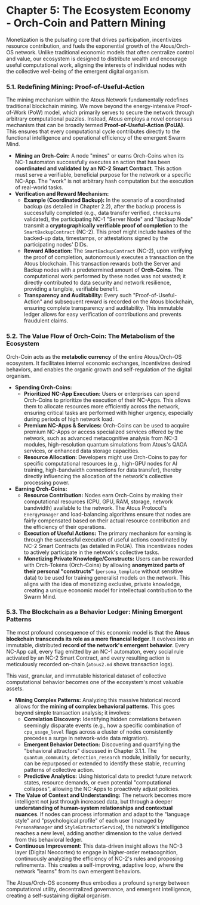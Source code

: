 # Chapter 5: The Ecosystem Economy - Orch-Coin and Pattern Mining

Monetization is the pulsating core that drives participation, incentivizes resource contribution, and fuels the exponential growth of the Atous/Orch-OS network. Unlike traditional economic models that often centralize control and value, our ecosystem is designed to distribute wealth and encourage useful computational work, aligning the interests of individual nodes with the collective well-being of the emergent digital organism.

### 5.1. Redefining Mining: Proof-of-Useful-Action

The mining mechanism within the Atous Network fundamentally redefines traditional blockchain mining. We move beyond the energy-intensive Proof-of-Work (PoW) model, which primarily serves to secure the network through arbitrary computational puzzles. Instead, Atous employs a novel consensus mechanism that can be broadly termed **Proof-of-Useful-Action (PoUA)**. This ensures that every computational cycle contributes directly to the functional intelligence and operational efficiency of the emergent Swarm Mind.

* **Mining an Orch-Coin:** A node "mines" or earns Orch-Coins when its NC-1 automaton successfully executes an action that has been **coordinated and validated by an NC-2 Smart Contract**. This action must serve a verifiable, beneficial purpose for the network or a specific NC-App. The "work" is not arbitrary hash computation but the execution of real-world tasks.
* **Verification and Reward Mechanism:**
  * **Example (Coordinated Backup):** In the scenario of a coordinated backup (as detailed in Chapter 2.2), after the backup process is successfully completed (e.g., data transfer verified, checksums validated), the participating NC-1 "Server Node" and "Backup Node" transmit a **cryptographically verifiable proof of completion** to the `SmartBackupContract` (NC-2). This proof might include hashes of the backed-up data, timestamps, or attestations signed by the participating nodes' DIDs.
  * **Reward Allocation:** The `SmartBackupContract` (NC-2), upon verifying the proof of completion, autonomously executes a transaction on the Atous blockchain. This transaction rewards both the Server and Backup nodes with a predetermined amount of **Orch-Coins**. The computational work performed by these nodes was not wasted; it directly contributed to data security and network resilience, providing a tangible, verifiable benefit.
  * **Transparency and Auditability:** Every such "Proof-of-Useful-Action" and subsequent reward is recorded on the Atous blockchain, ensuring complete transparency and auditability. This immutable ledger allows for easy verification of contributions and prevents fraudulent claims.

### 5.2. The Value Flow of Orch-Coin: The Metabolism of the Ecosystem

Orch-Coin acts as the **metabolic currency** of the entire Atous/Orch-OS ecosystem. It facilitates internal economic exchanges, incentivizes desired behaviors, and enables the organic growth and self-regulation of the digital organism.

* **Spending Orch-Coins:**
  * **Prioritized NC-App Execution:** Users or enterprises can spend Orch-Coins to prioritize the execution of their NC-Apps. This allows them to allocate resources more efficiently across the network, ensuring critical tasks are performed with higher urgency, especially during periods of high network load.
  * **Premium NC-Apps & Services:** Orch-Coins can be used to acquire premium NC-Apps or access specialized services offered by the network, such as advanced metacognitive analysis from NC-3 modules, high-resolution quantum simulations from Atous's QAOA services, or enhanced data storage capacities.
  * **Resource Allocation:** Developers might use Orch-Coins to pay for specific computational resources (e.g., high-GPU nodes for AI training, high-bandwidth connections for data transfer), thereby directly influencing the allocation of the network's collective processing power.
* **Earning Orch-Coins:**
  * **Resource Contribution:** Nodes earn Orch-Coins by making their computational resources (CPU, GPU, RAM, storage, network bandwidth) available to the network. The Atous Protocol's `EnergyManager` and load-balancing algorithms ensure that nodes are fairly compensated based on their actual resource contribution and the efficiency of their operations.
  * **Execution of Useful Actions:** The primary mechanism for earning is through the successful execution of useful actions coordinated by NC-2 Smart Contracts (as detailed in PoUA). This incentivizes nodes to actively participate in the network's collective tasks.
  * **Monetizing Private Knowledge/Constructs:** Users can be rewarded with Orch-Tokens (Orch-Coins) by allowing **anonymized parts of their personal "constructs"** (`persona_template` without sensitive data) to be used for training generalist models on the network. This aligns with the idea of monetizing exclusive, private knowledge, creating a unique economic model for intellectual contribution to the Swarm Mind.

### 5.3. The Blockchain as a Behavior Ledger: Mining Emergent Patterns

The most profound consequence of this economic model is that the **Atous blockchain transcends its role as a mere financial ledger**. It evolves into an immutable, distributed **record of the network's emergent behavior**. Every NC-App call, every flag emitted by an NC-1 automaton, every social rule activated by an NC-2 Smart Contract, and every resulting action is meticulously recorded on-chain (`atous2.md` shows transaction logs).

This vast, granular, and immutable historical dataset of collective computational behavior becomes one of the ecosystem's most valuable assets.

* **Mining Complex Patterns:** Analyzing this massive historical record allows for the **mining of complex behavioral patterns**. This goes beyond simple transaction analysis; it involves:
  * **Correlation Discovery:** Identifying hidden correlations between seemingly disparate events (e.g., how a specific combination of `cpu_usage_level` flags across a cluster of nodes consistently precedes a surge in network-wide data migration).
  * **Emergent Behavior Detection:** Discovering and quantifying the "behavioral attractors" discussed in Chapter 3.1.1. The `quantum_community_detection_research` module, initially for security, can be repurposed or extended to identify these stable, recurring patterns of collective action.
  * **Predictive Analytics:** Using historical data to predict future network states, resource demands, or even potential "computational collapses", allowing the NC-Apps to proactively adjust policies.
* **The Value of Context and Understanding:** The network becomes more intelligent not just through increased data, but through a deeper **understanding of human-system relationships and contextual nuances**. If nodes can process information and adapt to the "language style" and "psychological profile" of each user (managed by `PersonaManager` and `StyleExtractorService`), the network's intelligence reaches a new level, adding another dimension to the value derived from this behavioral ledger.
* **Continuous Improvement:** This data-driven insight allows the NC-3 layer (Digital Neocortex) to engage in higher-order metacognition, continuously analyzing the efficiency of NC-2's rules and proposing refinements. This creates a self-improving, adaptive loop, where the network "learns" from its own emergent behaviors.

The Atous/Orch-OS economy thus embodies a profound synergy between computational utility, decentralized governance, and emergent intelligence, creating a self-sustaining digital organism.
